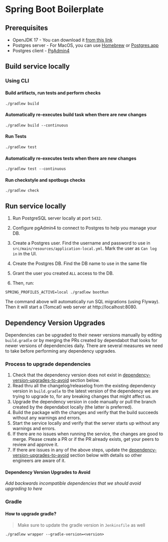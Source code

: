 # Spring Boot Boilerplate

## Prerequisites

- OpenJDK 17 - You can download it [from this link](https://adoptopenjdk.net/releases.html)
- Postgres server - For MacOS, you can use [Homebrew](https://wiki.postgresql.org/wiki/Homebrew) or [Postgres.app](https://postgresapp.com/)
- Postgres client - [PgAdmin4](https://www.pgadmin.org/download/)

## Build service locally
### Using CLI
#### Build artifacts, run tests and perform checks
`./gradlew build`

#### Automatically re-executes build task when there are new changes
`./gradlew build --continuous`

#### Run Tests
`./gradlew test`

#### Automatically re-executes tests when there are new changes
`./gradlew test --continuous`

#### Run checkstyle and spotbugs checks
`./gradlew check`


## Run service locally

1. Run PostgreSQL server locally at port `5432`.

2. Configure pgAdmin4 to connect to Postgres to help you manage your DB.

3. Create a Postgres user. Find the username and password to use in `src/main/resources/application-local.yml`. Mark the user as `Can log in` in the UI.

4. Create the Postgres DB. Find the DB name to use in the same file

5. Grant the user you created `ALL` access to the DB.

3. Then, run:

```
SPRING_PROFILES_ACTIVE=local ./gradlew bootRun
```

The command above will automatically run SQL migrations (using Flyway). Then it will start a (Tomcat) web server at http://localhost:8080.

## Dependency Version Upgrades

Dependencies can be upgraded to their newer versions manually by editing `build.gradle` or by merging the PRs created by dependabot that looks for newer versions of dependencies daily. There are several measures we need to take before performing any dependency upgrades.

### Process to upgrade dependencies
1. Check that the dependency version does not exist in [dependency-version-upgrades-to-avoid](#dependency-version-upgrades-to-avoid) section below.
1. Read thru all the changelog/releaselog from the existing dependency version in `build.gradle` to the latest version of the dependency we are trying to upgrade to, for any breaking changes that might affect us.
1. Upgrade the dependency version in code manually or pull the branch created by the dependabot locally (the latter is preferred).
1. Build the package with the changes and verify that the build succeeds without any warnings and errors.
1. Start the service locally and verify that the server starts up without any warnings and errors.
1. If there are no issues when running the service, the changes are good to merge. Please create a PR or if the PR already exists, get your peers to review and approve it.
1. If there are issues in any of the above steps, update the [dependency-version-upgrades-to-avoid](#dependency-version-upgrades-to-avoid) section below with details so other engineers are aware of it.

#### Dependency Version Upgrades to Avoid
_Add backwards incompatible dependencies that we should avoid upgrading to here_


### Gradle

#### How to upgrade gradle?
> Make sure to update the gradle version in `Jenkinsfile` as well

`./gradlew wrapper --gradle-version=<version>`



